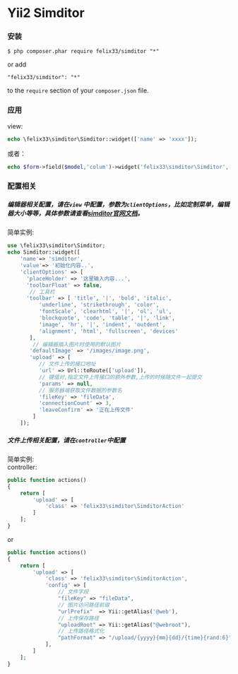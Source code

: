 Yii2 Simditor
===========
### 安装

```
$ php composer.phar require felix33/simditor "*"
```

or add

```
"felix33/simditor": "*"
```

to the ```require``` section of your `composer.json` file.

### 应用

view:  

```php
echo \felix33\simditor\Simditor::widget(['name' => 'xxxx']);
```

或者：

```php
echo $form->field($model,'colum')->widget('felix33\simditor\Simditor',[]);
```

### 配置相关

##### 编辑器相关配置，请在`view` 中配置，参数为`clientOptions`，比如定制菜单，编辑器大小等等，具体参数请查看[simditor官网文档](http://simditor.tower.im/docs/doc-usage.html)。

简单实例:  
```php
use \felix33\simditor\Simditor;
echo Simditor::widget([
    'name'=> 'simditor',
    'value'=> '初始化内容..',
    'clientOptions' => [
      'placeHolder' => '这里输入内容...',
      'toolbarFloat' => false,
       // 工具栏
      'toolbar' => [ 'title', '|', 'bold', 'italic',
          'underline', 'strikethrough', 'color',
          'fontScale', 'clearhtml', '|', 'ol', 'ul',
          'blockquote', 'code', 'table', '|', 'link',
          'image', 'hr', '|', 'indent', 'outdent',
          'alignment', 'html', 'fullscreen', 'devices'
       ],
        // 编辑器插入图片时使用的默认图片
       'defaultImage' => '/images/image.png',
       'upload' => [
          // 文件上传的接口地址
          'url' => Url::toRoute(['upload']),
          // 键值对,指定文件上传接口的额外参数,上传的时候随文件一起提交
          'params' => null,
          // 服务器端获取文件数据的参数名
          'fileKey' => 'fileData',
          'connectionCount' => 3,
          'leaveConfirm' => '正在上传文件'
        ]
    ]);
```

##### 文件上传相关配置，请在`controller`中配置

简单实例:  
controller:  

```php
public function actions()
{
    return [
        'upload' => [
            'class' => 'felix33\simditor\SimditorAction'
        ]
    ];
}
```
or

```php
public function actions()
{
    return [
        'upload' => [
            'class' => 'felix33\simditor\SimditorAction',
            'config' => [
                // 文件字段
                "fileKey" => "fileData",
                // 图片访问路径前缀
                "urlPrefix"  => Yii::getAlias('@web'),
                // 上传保存路径
                "uploadRoot" => Yii::getAlias("@webroot"),
                // 上传路径格式化
                "pathFormat" => "/upload/{yyyy}{mm}{dd}/{time}{rand:6}"
            ],
        ]
    ];
}
```
